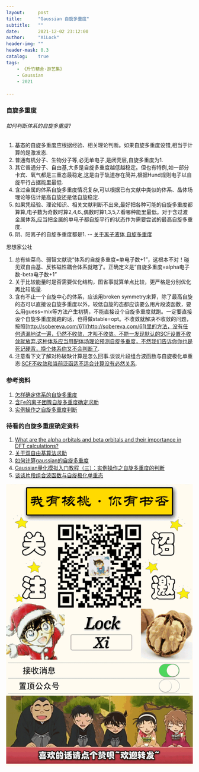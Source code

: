```yaml
---
layout:     post
title:      "Gaussian 自旋多重度"
subtitle:   ""
date:       2021-12-02 23:12:00
author:     "XiLock"
header-img: ""
header-mask: 0.3
catalog:    true
tags:
    - 《斤竹精舍·游艺集》
    - Gaussian
    - 2021

---
```


### 自旋多重度
###### 如何判断体系的自旋多重度?
1. 基态的自旋多重度应根据经验、相关理论判断。如果自旋多重度设错,相当于计算的是激发态.
1. 普通有机分子、生物分子等,必无单电子,是闭壳层,自旋多重度为1.
1. 其它普通分子、自由基,大多是自旋多重度越低越稳定。但也有特例,如一部分卡宾、氧气都是三重态最稳定,这是由于轨道存在简并,根据Hund规则电子以自旋平行占据能里最低.
1. 含过金属的体系自旋多重度情况复杂,可以根据已有文献中类似的体系、晶体场理论等估计是高自旋还是低自旋稳定.
1. 如果凭经验、理论知识、相关文献判断不出来,最好把各种可能的自旋多重度都算算,电子数为奇数时算2,4,6.,偶数时算1,3,5,7.看哪种能里最低。对于含过渡金属体系,应当把金属的单电子都自旋平行的状态作为需要尝试的最高自旋多重度.
1. 阴、阳离子的自旋多重度都是1. -- [关于离子液体 自旋多重度](http://bbs.keinsci.com/thread-1414-1-1.html)



思想家公社
1. 总有些菜鸟、弱智文献说“体系的自旋多重度=单电子数+1”，这根本不对！碰见双自由基、反铁磁性耦合体系就瞎了。正确定义是“自旋多重度=alpha电子数-beta电子数+1”
1. 关于比较能量时是否需要优化结构，图省事就算单点比较，更严格是分别优化再比较能量.
1. 含有不止一个自旋中心的体系，应该用broken symmetry来算，除了最高自旋的态可以直接设自旋多重度以外，较低自旋的态都应该要么用片段波函数，要么用guess=mix等方法产生初猜，不能直接设个自旋多重度就跑。一定要直接设个自旋多重度就跑的话，也得做stable=opt。不收敛就解决不收敛的问题，按照[http://sobereva.com/61](http://sobereva.com/61)里的方法，没有任何遗漏地试一遍，仍然不收敛，才叫不收敛。不能一发现默认的SCF设置不收敛就放弃.这种体系应当用配体场理论预测自旋多重度，不然我们告诉你你也是死记硬背，换个体系你又不会判断了.
1. 注意看下文了解对称破缺计算是怎么回事.谈谈片段组合波函数与自旋极化单重态:[SCF不收敛和当前泛函适不适合计算没有必然关系](http://sobereva.com/82).



### 参考资料
1. [怎样确定体系的自旋多重度](http://bbs.keinsci.com/thread-4836-1-1.html)
1. [含Fe的离子团簇自旋多重度确定求助](http://bbs.keinsci.com/thread-25231-1-1.html)
1. [实例操作之自旋多重度判断](https://www.ceshigo.com/article/10422.html)


### 待看的自旋多重度确定资料
1. [What are the alpha orbitals and beta orbitals and their importance in DFT calculations?](https://www.researchgate.net/post/What_are_the_alpha_orbitals_and_beta_orbitals_and_their_importance_in_DFT_calculations)
1. [关于双自由基算法求助](http://bbs.keinsci.com/thread-4520-1-1.html)
1. [如何计算gaussian的自旋多重度](http://blog.sciencenet.cn/home.php?mod=space&uid=485752&do=blog&id=1115385)
1. [Gaussian量化模拟入门教程（三）：实例操作之自旋多重度的判断](https://zhuanlan.zhihu.com/p/272682337)
1. [谈谈片段组合波函数与自旋极化单重态](http://sobereva.com/82)


![](/img/wc-tail.GIF)
